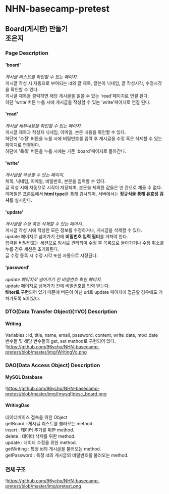 # NHN-basecamp-pretest

## Board(게시판) 만들기 <br> 조은지 

### Page Description

#### 'board' 
*게시글 리스트를 확인할 수 있는 페이지.* <br>
게시글 작성 시 자동으로 부여되는 id와 글 제목, 글쓴이 닉네임, 글 작성시각, 수정시각을 확인할 수 있다. <br>
게시글 제목을 클릭하면 해당 게시글을 읽을 수 있는 'read'페이지로 연결 된다. <br>
하단 'write'버튼 누를 시에 게시글을 작성할 수 있는 'write'페이지로 연결 된다. <br>

#### 'read' 
*게시글 세부내용을 확인할 수 있는 페이지.* <br>
게시글 제목과 작성자 닉네임, 이메일, 본문 내용을 확인할 수 있다. <br>
하단에 '수정' 버튼을 누를 시에 비밀번호를 입력 후 게시글을 수정 혹은 삭제할 수 있는 페이지로 연결된다. <br>
하단에 '목록' 버튼을 누를 시에는 기존 'board'페이지로 돌아간다. <br>

#### 'write' 
*게시글을 작성할 수 있는 페이지.* <br>
제목, 닉네임, 이메일, 비밀번호, 본문을 입력할 수 있다. <br>
글 작성 시에 자동으로 시각이 저장되며, 본문을 제외한 값들은 빈 칸으로 채울 수 없다. <br>
이메일은 프론트에서 **html type**을 통해 검사되며, 서버에서는 **정규식을 통해 유효성 검사**를 실시한다. <br>

#### 'update'
*게시글을 수정 혹은 삭제할 수 있는 페이지.* <br>
게시글 작성 시에 작성한 모든 정보를 수정하거나, 게시글을 삭제할 수 있다. <br>
update 페이지로 넘어가기 전에 **비밀번호 입력 필터**를 거쳐야 한다. <br>
입력된 비밀번호는 세션으로 임시로 관리되며 수정 후 목록으로 돌아가거나 수정 취소를 누를 경우 세션은 초기화된다. <br>
글 수정 등록 시 수정 시각 또한 자동으로 저장된다. <br>

#### 'password'
*update 페이지로 넘어가기 전 비밀번호 확인 페이지.* <br>
update 페이지로 넘어가기 전에 비밀번호를 입력 받는다. <br>
**filter로 구현**되어 있기 때문에 버튼이 아닌 url로 update 페이지에 접근할 경우에도 거쳐가도록 되어있다. <br>

### DTO(Data Transfer Object)(=VO) Description

#### Writing
Variables : id, title, name, email, password, content, write_date, mod_date <br>
변수들 및 해당 변수들의 get, set method로 구현되어 있다. <br>
!https://github.com/96ycho/NHN-basecamp-pretest/blob/master/img/WritingVo.png

### DAO(Data Access Object) Description 

#### MySQL Database
!https://github.com/96ycho/NHN-basecamp-pretest/blob/master/img/[mysql]desc_board.png

#### WritingDao
데이터베이스 접속을 위한 Object <br>
getBoard : 게시글 리스트를 불러오는 method. <br>
insert : 데이터 추가를 위한 method. <br>
delete : 데이터 삭제를 위한 method. <br>
update : 데이터 수정을 위한 method. <br>
getWriting : 특정 id의 게시글을 불러오는 method. <br>
getPassword : 특정 id의 게시글의 비밀번호를 불러오는 method. <br>

### 전체 구조
!https://github.com/96ycho/NHN-basecamp-pretest/blob/master/img/pretest.png
